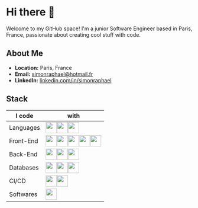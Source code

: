 # Hi there 👋

Welcome to my GitHub space! I'm a junior Software Engineer based in Paris, France, passionate about creating cool stuff with code.

## About Me

- **Location:** Paris, France
- **Email:** simonraphael@hotmail.fr
- **LinkedIn:** [linkedin.com/in/simonraphael](https://linkedin.com/in/simonraphael)

## Stack

|I code|with|
|---	|---	|
|Languages|<img src="https://github.com/smnraphael/smnraphael/assets/130636559/4e58b101-0e9f-487c-99ee-3adbb4669f62" height="30" /><img src="https://github.com/smnraphael/smnraphael/assets/130636559/518fac5f-c4ed-4ae3-9463-a1034e283e00" height="30" /><img src="https://github.com/smnraphael/smnraphael/assets/130636559/34383988-d1ce-44e6-b865-2465b5f4b5c6" height="30" />|
|Front-End|<img src="https://github.com/smnraphael/smnraphael/assets/130636559/335ce9ce-1fa9-4dbf-8662-69438339da24" height="30" /><img src="https://github.com/smnraphael/smnraphael/assets/130636559/7d80c0a5-6326-40d4-81a7-ca0a13aadb37" height="30" /><img src="https://github.com/smnraphael/smnraphael/assets/130636559/de9e01c4-bcec-49cb-9ef4-bdf84dfe31d4" height="30" /><img src="https://github.com/smnraphael/smnraphael/assets/130636559/53967482-0c7b-4842-9a01-41b2e8e552fb" height="30" /><img src="https://github.com/smnraphael/smnraphael/assets/130636559/a9a9f3db-a1d9-4116-a8c5-e170be5886e6" height="30" />|
|Back-End|<img src="https://github.com/smnraphael/smnraphael/assets/130636559/f7e38e24-eff8-4d92-9077-8af2e4a5aede" height="30" /><img src="https://github.com/smnraphael/smnraphael/assets/130636559/b2ca1eb0-51a0-4dfe-a96d-c827e442dafc" height="30" /><img src="https://github.com/smnraphael/smnraphael/assets/130636559/37000292-d11e-498d-8522-47dc5941694c" height="30" />|
|Databases|<img src="https://github.com/smnraphael/smnraphael/assets/130636559/f5ce1d59-7c63-441c-9e57-497f1985ddb5" height="30" /><img src="https://github.com/smnraphael/smnraphael/assets/130636559/8c195f47-1e0b-459c-9ac5-845c8e8ef840" height="30" /><img src="https://github.com/smnraphael/smnraphael/assets/130636559/38bf2c01-2740-42b5-9876-046b50120ae7" height="30" />|
|CI/CD|<img src="https://github.com/smnraphael/smnraphael/assets/130636559/386dcded-51b2-401d-aa1b-92e026482682" height="30" /><img src="https://github.com/smnraphael/smnraphael/assets/130636559/d9a9fe2c-4efe-405c-afd1-9029a2cd6c6f" height="30" />|
|Softwares|<img src="https://github.com/smnraphael/smnraphael/assets/130636559/dc590de3-a0a9-474c-ac76-49de20f51190" height="30" />|

<!--
**smnraphael/smnraphael** is a ✨ _special_ ✨ repository because its `README.md` (this file) appears on your GitHub profile.

Here are some ideas to get you started:

- 🔭 I’m currently working on ...
- 🌱 I’m currently learning ...
- 👯 I’m looking to collaborate on ...
- 🤔 I’m looking for help with ...
- 💬 Ask me about ...
- 📫 How to reach me: ...
- 😄 Pronouns: ...
- ⚡ Fun fact: ...
-->
